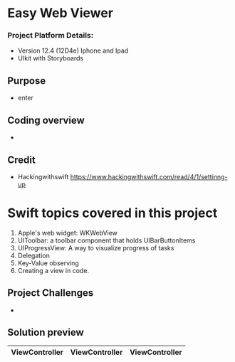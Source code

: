 #  Easy Web Viewer
### Project Platform Details: 
* Version 12.4 (12D4e) Iphone and Ipad
* UIkit with Storyboards
## Purpose
* enter 
## Coding overview
* 
## Credit
* Hackingwithswift https://www.hackingwithswift.com/read/4/1/settinng-up

# Swift topics covered in this project
1. Apple's web widget: WKWebView
2. UIToolbar: a toolbar component that holds UIBarButtonItems
3. UIProgressView: A way to visualize progress of tasks
4. Delegation
5. Key-Value observing
6. Creating a view in code.

## Project Challenges
*

## Solution preview
| ViewController | ViewController | ViewController |
| :---------------: | :---------------:  | :---------------: |




